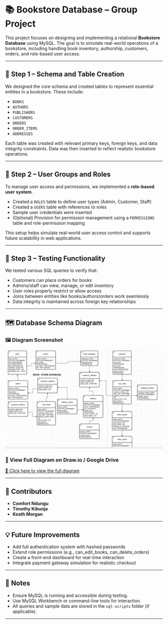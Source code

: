 # 📚 Bookstore Database – Group Project

This project focuses on designing and implementing a relational **Bookstore Database** using MySQL. The goal is to simulate real-world operations of a bookstore, including handling book inventory, authorship, customers, orders, and role-based user access.

---

## 🧱 Step 1 – Schema and Table Creation

We designed the core schema and created tables to represent essential entities in a bookstore. These include:

- `BOOKS`
- `AUTHORS`
- `PUBLISHERS`
- `CUSTOMERS`
- `ORDERS`
- `ORDER_ITEMS`
- `ADDRESSES`

Each table was created with relevant primary keys, foreign keys, and data integrity constraints. Data was then inserted to reflect realistic bookstore operations.

---

## 🔐 Step 2 – User Groups and Roles

To manage user access and permissions, we implemented a **role-based user system**.

- Created a `ROLES` table to define user types (Admin, Customer, Staff)
- Created a `USERS` table with references to roles
- Sample user credentials were inserted
- (Optional) Provision for permission management using a `PERMISSIONS` table and role-permission mapping

This setup helps simulate real-world user access control and supports future scalability in web applications.

---

## 🧪 Step 3 – Testing Functionality

We tested various SQL queries to verify that:

- Customers can place orders for books
- Admins/staff can view, manage, or edit inventory
- User roles properly restrict or allow access
- Joins between entities like books/authors/orders work seamlessly
- Data integrity is maintained across foreign key relationships

---

## 🗺️ Database Schema Diagram

### 🖼️ Diagram Screenshot

![Database Schema Diagram](database-schemas.png)


### 🔗 View Full Diagram on Draw.io / Google Drive

[📎 Click here to view the full diagram](https://drive.google.com/file/d/1B9q3W8ICvSuUHInEgQ3ve9nESVg2pHat/view)

---

## 👥 Contributors

- **Comfort Ndungu**
- **Timothy Kibunja**
- **Keath Morgan**

---

## 💡 Future Improvements

- Add full authentication system with hashed passwords
- Extend role permissions (e.g., can_edit_books, can_delete_orders)
- Create a front-end dashboard for real-time interaction
- Integrate payment gateway simulation for realistic checkout

---

## 📌 Notes

- Ensure MySQL is running and accessible during testing.
- Use MySQL Workbench or command-line tools for interaction.
- All queries and sample data are stored in the `sql-scripts` folder (if applicable).

---
